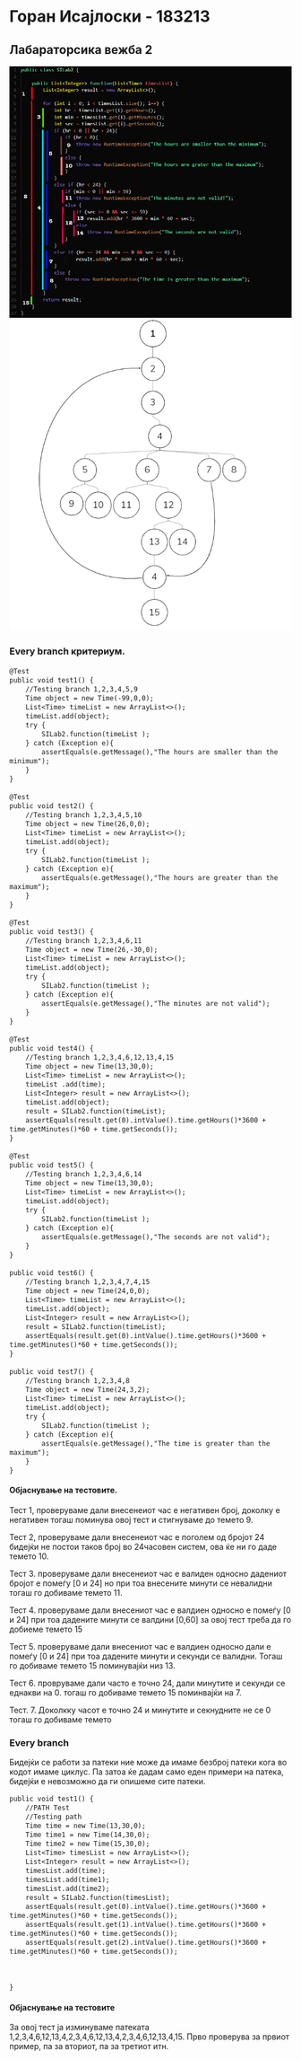 # Горан Исајлоски - 183213

## Лабараторсика вежба 2


![](Code.png)
![](Graph.png)

### Every branch критериум. 

   ```
   @Test
   public void test1() {
       //Testing branch 1,2,3,4,5,9
       Time object = new Time(-99,0,0);
       List<Time> timeList = new ArrayList<>();
       timeList.add(object);
       try {
           SILab2.function(timeList );
       } catch (Exception e){
           assertEquals(e.getMessage(),"The hours are smaller than the minimum");
       }
   }
   
   @Test
   public void test2() {
       //Testing branch 1,2,3,4,5,10
       Time object = new Time(26,0,0);
       List<Time> timeList = new ArrayList<>();
       timeList.add(object);
       try {
           SILab2.function(timeList );
       } catch (Exception e){
           assertEquals(e.getMessage(),"The hours are greater than the maximum");
       }
   }
   
   @Test
   public void test3() {
       //Testing branch 1,2,3,4,6,11
       Time object = new Time(26,-30,0);
       List<Time> timeList = new ArrayList<>();
       timeList.add(object);
       try {
           SILab2.function(timeList );
       } catch (Exception e){
           assertEquals(e.getMessage(),"The minutes are not valid");
       }
   }
   
   @Test
   public void test4() {
       //Testing branch 1,2,3,4,6,12,13,4,15
       Time object = new Time(13,30,0);
       List<Time> timeList = new ArrayList<>();
       timeList .add(time);
       List<Integer> result = new ArrayList<>();
       timeList.add(object);
       result = SILab2.function(timeList);
       assertEquals(result.get(0).intValue().time.getHours()*3600 + time.getMinutes()*60 + time.getSeconds());
   }
   
   @Test
   public void test5() {
       //Testing branch 1,2,3,4,6,14
       Time object = new Time(13,30,0);
       List<Time> timeList = new ArrayList<>();
       timeList.add(object);
       try {
           SILab2.function(timeList );
       } catch (Exception e){
           assertEquals(e.getMessage(),"The seconds are not valid");
       }
   }
   
   public void test6() {
       //Testing branch 1,2,3,4,7,4,15
       Time object = new Time(24,0,0);
       List<Time> timeList = new ArrayList<>();
       timeList.add(object);
       List<Integer> result = new ArrayList<>();
       result = SILab2.function(timeList);
       assertEquals(result.get(0).intValue().time.getHours()*3600 + time.getMinutes()*60 + time.getSeconds());
   }
   
   public void test7() {
       //Testing branch 1,2,3,4,8
       Time object = new Time(24,3,2);
       List<Time> timeList = new ArrayList<>();
       timeList.add(object);
       try {
           SILab2.function(timeList );
       } catch (Exception e){
           assertEquals(e.getMessage(),"The time is greater than the maximum");
       }
   }
   
   ```


#### Објаснување на тестовите. 

Тест 1, проверуваме дали внесенеиот час е негативен број, доколку е негативен тогаш поминува овој тест и стигнуваме до темето 9.

Тест 2, проверуваме дали внесенеиот час е поголем од бројот 24 бидејќи не постои таков број во 24часовен систем, ова ќе ни го даде темето 10.

Тест 3. проверуваме дали внесенеиот час е валиден односно дадениот бројот е помеѓу [0 и 24] но при тоа внесените минути се невалидни тогаш го добиваме темето  11.

Тест 4. проверуваме дали внесениот час е валдиен односно е помеѓу [0 и 24] при тоа дадените минути се  валдини [0,60] за овој тест треба да го добиеме темето 15

Тест 5.  проверуваме дали внесениот час е валдиен односно дали е помеѓу [0 и 24] при тоа дадените минути и секунди се валидни. Тогаш го добиваме темето 15 поминувајќи низ 13.

Тест 6. провруваме дали часто е точно 24, дали минутите и секунди се еднакви на 0. тогаш го добиваме темето 15 поминвајќи на 7.

Тест. 7. Доколкку часот е точно 24 и минутите и секнудните не се 0 тогаш го добиваме темето  

### Every branch

Бидејќи се работи за патеки ние може да имаме безброј патеки кога во кодот имаме циклус. Па затоа ќе дадам само еден примери на патека, бидејќи е невозможно да ги опишеме сите патеки. 

```
public void test1() {
    //PATH Test
    //Testing path 
    Time time = new Time(13,30,0);
    Time time1 = new Time(14,30,0);
    Time time2 = new Time(15,30,0);
    List<Time> timesList = new ArrayList<>();
    List<Integer> result = new ArrayList<>();
    timesList.add(time);
    timesList.add(time1);
    timesList.add(time2);
    result = SILab2.function(timesList);
	assertEquals(result.get(0).intValue().time.getHours()*3600 + time.getMinutes()*60 + time.getSeconds());
    assertEquals(result.get(1).intValue().time.getHours()*3600 + time.getMinutes()*60 + time.getSeconds());
    assertEquals(result.get(2).intValue().time.getHours()*3600 + time.getMinutes()*60 + time.getSeconds());

   
   
}
```
#### Објаснување на тестовите
За овој тест ја изминуваме патеката 1,2,3,4,6,12,13,4,2,3,4,6,12,13,4,2,3,4,6,12,13,4,15. Прво проверува за првиот пример, па за вториот, па за третиот итн.
